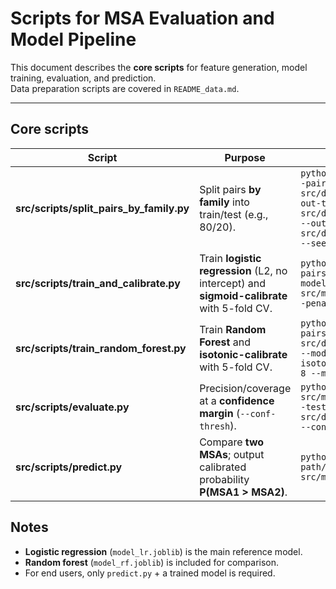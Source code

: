 # Scripts for MSA Evaluation and Model Pipeline

This document describes the **core scripts** for feature generation, model training, evaluation, and prediction.  
Data preparation scripts are covered in `README_data.md`.

---

## Core scripts

| Script | Purpose | Example usage |
|---|---|---|
| **src/scripts/split_pairs_by_family.py** | Split pairs **by family** into train/test (e.g., 80/20). | `python3 src/scripts/split_pairs_by_family.py --pairs src/data/processed/train_pairs_SPall.csv --out-train src/data/processed/train_pairs_SPall.train.csv --out-test src/data/processed/train_pairs_SPall.test.csv --seed 42 --test-frac 0.2` |
| **src/scripts/train_and_calibrate.py** | Train **logistic regression** (L2, no intercept) and **sigmoid-calibrate** with 5-fold CV. | `python3 src/scripts/train_and_calibrate.py --pairs src/data/processed/model_lr.joblib --model-out src/model/model_SPall_sigC3_cv5.train.joblib --penalty l2 --C 3.0 --calib sigmoid --cv 5` |
| **src/scripts/train_random_forest.py** | Train **Random Forest** and **isotonic-calibrate** with 5-fold CV. | `python3 src/scripts/train_random_forest.py --pairs src/data/processed/train_pairs_SPall.train.csv --model-out src/model/model_rf.joblib --calib isotonic --cv 5 --n-estimators 600 --max-depth 8 --min-samples-leaf 20 --augment-antisym` |
| **src/scripts/evaluate.py** | Precision/coverage at a **confidence margin** (`--conf-thresh`). | `python3 src/scripts/evaluate.py --model src/model/model_SPall_sigC3_cv5.train.joblib --test-pairs src/data/processed/train_pairs_SPall.test.csv --conf-thresh 0.2` |
| **src/scripts/predict.py** | Compare **two MSAs**; output calibrated probability **P(MSA1 > MSA2)**. | `python3 src/scripts/predict.py path/to/MSA1.fasta path/to/MSA2.fasta --model src/model/model_SPall_sigC3_cv5.train.joblib` |


## Notes
- **Logistic regression** (`model_lr.joblib`) is the main reference model.
- **Random forest** (`model_rf.joblib`) is included for comparison.
- For end users, only `predict.py` + a trained model is required.


